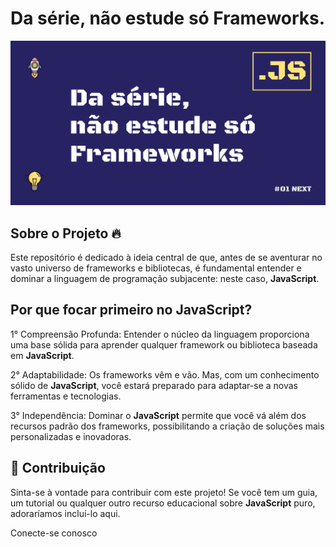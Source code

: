 # Da série, não estude só Frameworks.

<p align="center">
  <img src="images/cover.jpg" width="1000" title="javascript image">
</p>

## Sobre o Projeto 🔥

Este repositório é dedicado à ideia central de que, antes de se aventurar no vasto universo de frameworks e bibliotecas, é fundamental entender e dominar a linguagem de programação subjacente: neste caso, **JavaScript**.

## Por que focar primeiro no JavaScript?

1° Compreensão Profunda: Entender o núcleo da linguagem proporciona uma base sólida para aprender qualquer framework ou biblioteca baseada em **JavaScript**.

2° Adaptabilidade: Os frameworks vêm e vão. Mas, com um conhecimento sólido de **JavaScript**, você estará preparado para adaptar-se a novas ferramentas e tecnologias.

3° Independência: Dominar o **JavaScript** permite que você vá além dos recursos padrão dos frameworks, possibilitando a criação de soluções mais personalizadas e inovadoras.

## 🤝 Contribuição

Sinta-se à vontade para contribuir com este projeto! Se você tem um guia, um tutorial ou qualquer outro recurso educacional sobre  **JavaScript** puro, adoraríamos incluí-lo aqui.

Conecte-se conosco

